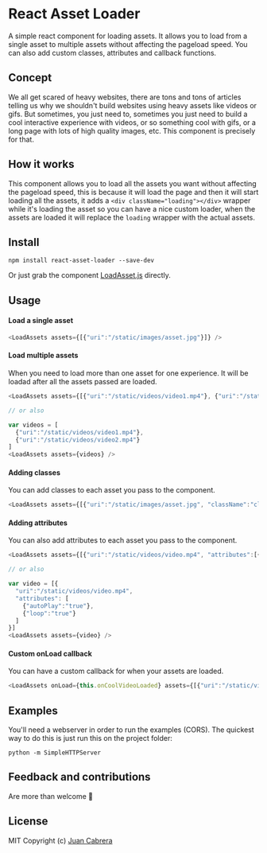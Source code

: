 # React Asset Loader
A simple react component for loading assets. It allows you to load from a single asset to multiple assets without affecting the pageload speed. You can also add custom classes, attributes and callback functions.

## Concept
We all get scared of heavy websites, there are tons and tons of articles telling us why we shouldn't build websites using heavy assets like videos or gifs. But sometimes, you just need to, sometimes you just need to build a cool interactive experience with videos, or so something cool with gifs, or a long page with lots of high quality images, etc. This component is precisely for that.

## How it works
This component allows you to load all the assets you want without affecting the pageload speed, this is because it will load the page and then it will start loading all the assets, it adds a `<div className="loading"></div>` wrapper while it's loading the asset so you can have a nice custom loader, when the assets are loaded it will replace the `loading` wrapper with the actual assets.

## Install
```
npm install react-asset-loader --save-dev
```
Or just grab the component [LoadAsset.js](https://raw.githubusercontent.com/juancabrera/react-asset-loader/master/LoadAssets.js) directly.

## Usage
#### Load a single asset

```javascript
<LoadAssets assets={[{"uri":"/static/images/asset.jpg"}]} />
```
#### Load multiple assets
When you need to load more than one asset for one experience. It will be loadad after all the assets passed are loaded.

```javascript
<LoadAssets assets={[{"uri":"/static/videos/video1.mp4"}, {"uri":"/static/videos/video2.mp4"}]} />

// or also

var videos = [
  {"uri":"/static/videos/video1.mp4"}, 
  {"uri":"/static/videos/video2.mp4"}
]
<LoadAssets assets={videos} />
```
#### Adding classes
You can add classes to each asset you pass to the component.

```javascript
<LoadAssets assets={[{"uri":"/static/images/asset.jpg", "className":"class1 class2"}]} />
```
#### Adding attributes
You can also add attributes to each asset you pass to the component.

```javascript
<LoadAssets assets={[{"uri":"/static/videos/video.mp4", "attributes":[{"autoPlay":"true"}, {"loop":"true"}]}]} />

// or also

var video = [{
  "uri":"/static/videos/video.mp4", 
  "attributes": [
    {"autoPlay":"true"}, 
    {"loop":"true"}
  ]
}]
<LoadAssets assets={video} />
```
#### Custom onLoad callback
You can have a custom callback for when your assets are loaded. 

```javascript
<LoadAssets onLoad={this.onCoolVideoLoaded} assets={[{"uri":"/static/videos/video.mp4"}]} />
```

## Examples
You'll need a webserver in order to run the examples (CORS). The quickest way to do this is just run this on the project folder:

```python -m SimpleHTTPServer```
## Feedback and contributions
Are more than welcome 👊

## License
MIT Copyright (c) [Juan Cabrera](http://juan.me)
